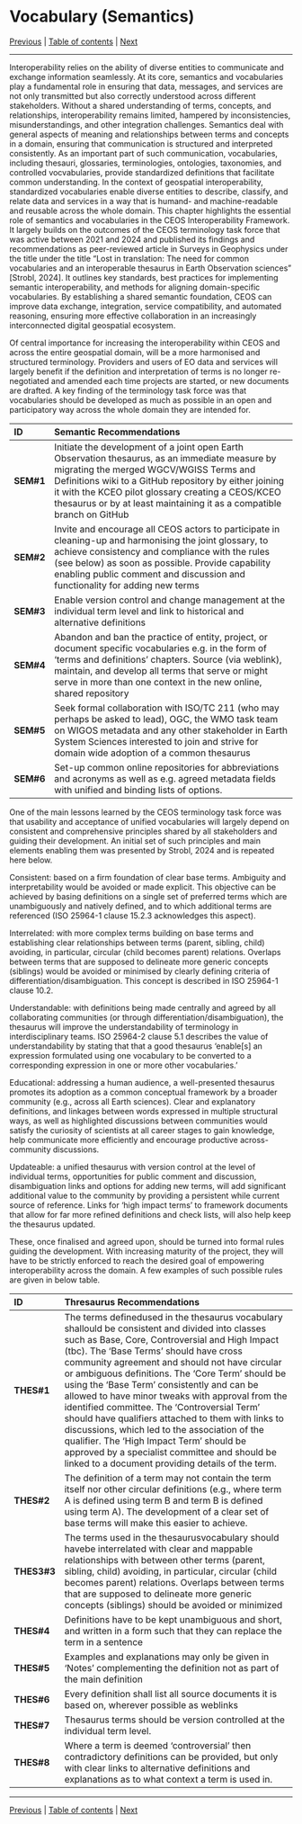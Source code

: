 # Vocabulary (Semantics)

[Previous](Framework.md) | [Table of contents](README.md) | [Next](Architecture.md)
***
Interoperability relies on the ability of diverse entities to communicate and exchange information seamlessly. At its core, semantics and vocabularies play a fundamental role in ensuring that data, messages, and services are not only transmitted but also correctly understood across different stakeholders. Without a shared understanding of terms, concepts, and relationships, interoperability remains limited, hampered by inconsistencies, misunderstandings, and other integration challenges.
Semantics deal with general aspects of meaning and relationships between terms and concepts in a domain, ensuring that communication is structured and interpreted consistently. As an important part of such communication, vocabularies, including thesauri, glossaries, terminologies, ontologies, taxonomies, and controlled vocvabularies, provide standardized definitions that facilitate common understanding. In the context of geospatial interoperability, standardized vocabularies enable diverse entities to describe, classify, and relate data and services in a way that is humand- and machine-readable and reusable across the whole domain.
This chapter highlights the essential role of semantics and vocabularies in the CEOS Interoperability Framework. It largely builds on the outcomes of the CEOS terminology task force that was active between 2021 and 2024 and published its findings and recommendations as peer-reviewed article in Surveys in Geophysics under the title under the title “Lost in translation: The need for common vocabularies and an interoperable thesaurus in Earth Observation sciences” [Strobl, 2024]. It outlines key standards, best practices for implementing semantic interoperability, and methods for aligning domain-specific vocabularies. By establishing a shared semantic foundation, CEOS can improve data exchange, integration, service compatibility, and automated reasoning, ensuring more effective collaboration in an increasingly interconnected digital geospatial ecosystem.

Of central importance for increasing the interoperability within CEOS and across the entire geospatial domain, will be a more harmonised and structured terminology. Providers and users of EO data and services will largely benefit if the definition and interpretation of terms is no longer re-negotiated and amended each time projects are started, or new documents are drafted. A key finding of the terminology task force was that vocabularies should be developed as much as possible in an open and participatory way across the whole domain they are intended for.

| **ID** | **Semantic Recommendations**                                                                                                       |
| :----- | :--------------------------------------------------------------------------------------------------------------------------------- |
| **SEM\#1** | Initiate the development of a joint open Earth Observation thesaurus, as an immediate measure by migrating the merged WGCV/WGISS Terms and Definitions wiki to a GitHub repository by either joining it with the KCEO pilot glossary creating a CEOS/KCEO thesaurus or by at least maintaining it as a compatible branch on GitHub |
| **SEM\#2** | Invite and encourage all CEOS actors to participate in cleaning-up and harmonising the joint glossary, to achieve consistency and compliance with the rules (see below) as soon as possible. Provide capability enabling public comment and discussion and functionality for adding new terms  |
| **SEM\#3** | Enable version control and change management at the individual term level and link to historical and alternative definitions |
| **SEM\#4** | Abandon and ban the practice of entity, project, or document specific vocabularies e.g. in the form of ‘terms and definitions’ chapters. Source (via weblink), maintain, and develop all terms that serve or might serve in more than one context in the new online, shared repository |
| **SEM\#5** | Seek formal collaboration with ISO/TC 211 (who may perhaps be asked to lead), OGC, the WMO task team on WIGOS metadata and any other stakeholder in Earth System Sciences interested to join and strive for domain wide adoption of a common thesaurus |
| **SEM\#6** | Set-up common online repositories for abbreviations and acronyms as well as e.g. agreed metadata fields with unified and binding lists of options. |

One of the main lessons learned by the CEOS terminology task force was that usability and acceptance of unified vocabularies will largely depend on consistent and comprehensive principles shared by all stakeholders and guiding their development. An initial set of such principles and main elements enabling them was presented by Strobl, 2024 and is repeated here below.

Consistent: based on a firm foundation of clear base terms. Ambiguity and interpretability would be avoided or made explicit. This objective can be achieved by basing definitions on a single set of preferred terms which are unambiguously and natively defined, and to which additional terms are referenced (ISO 25964-1 clause 15.2.3 acknowledges this aspect).

Interrelated: with more complex terms building on base terms and establishing clear relationships between terms (parent, sibling, child) avoiding, in particular, circular (child becomes parent) relations. Overlaps between terms that are supposed to delineate more generic concepts (siblings) would be avoided or minimised by clearly defining criteria of differentiation/disambiguation. This concept is described in ISO 25964-1 clause 10.2.

Understandable: with definitions being made centrally and agreed by all collaborating communities (or through differentiation/disambiguation), the thesaurus will improve the understandability of terminology in interdisciplinary teams. ISO 25964-2 clause 5.1 describes the value of understandability by stating that that a good thesaurus ‘enable[s] an expression formulated using one vocabulary to be converted to a corresponding expression in one or more other vocabularies.’

Educational: addressing a human audience, a well-presented thesaurus promotes its adoption as a common conceptual framework by a broader community (e.g., across all Earth sciences). Clear and explanatory definitions, and linkages between words expressed in multiple structural ways, as well as highlighted discussions between communities would satisfy the curiosity of scientists at all career stages to gain knowledge, help communicate more efficiently and encourage productive across-community discussions.

Updateable: a unified thesaurus with version control at the level of individual terms, opportunities for public comment and discussion, disambiguation links and options for adding new terms, will add significant additional value to the community by providing a persistent while current source of reference. Links for ‘high impact terms’ to framework documents that allow for far more refined definitions and check lists, will also help keep the thesaurus updated.

These, once finalised and agreed upon, should be turned into formal rules guiding the development.  With increasing maturity of the project, they will have to be strictly enforced to reach the desired goal of empowering interoperability across the domain. A few examples of such possible rules are given in below table.


| **ID** | **Thresaurus Recommendations** |
| :---- | :---- |
| **THES\#1** | The terms definedused in the thesaurus vocabulary shallould be consistent and divided into classes such as Base, Core, Controversial and High Impact (tbc). The ‘Base Terms’ should have cross community agreement and should not have circular or ambiguous definitions. The ‘Core Term’ should be using the ‘Base Term’ consistently and can be allowed to have minor tweaks with approval from the identified committee. The ‘Controversial Term’ should have qualifiers attached to them with links to discussions, which led to the association of the qualifier. The ‘High Impact Term’ should be approved by a specialist committee and should be linked to a document providing details of the term. |
| **THES\#2** | The definition of a term may not contain the term itself nor other circular definitions (e.g., where term A is defined using term B and term B is defined using term A). The development of a clear set of base terms will make this easier to achieve.  |
| **THES3\#3** | The terms used in the thesaurusvocabulary should havebe interrelated with clear and mappable relationships with between other terms (parent, sibling, child) avoiding, in particular, circular (child becomes parent) relations. Overlaps between terms that are supposed to delineate more generic concepts (siblings) should be avoided or minimized|
| **THES\#4** | Definitions have to be kept unambiguous and short, and written in a form such that they can replace the term in a sentence |
| **THES\#5** | Examples and explanations may only be given in ‘Notes’ complementing the definition not as part of the main definition |
| **THES\#6** | Every definition shall list all source documents it is based on, wherever possible as weblinks|
| **THES\#7** | Thesaurus terms should be version controlled at the individual term level.|
| **THES\#8** | Where a term is deemed ‘controversial’ then contradictory definitions can be provided, but only with clear links to alternative definitions and explanations as to what context a term is used in.|

***
[Previous](Framework.md) | [Table of contents](README.md) | [Next](Architecture.md)
